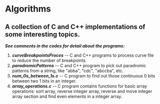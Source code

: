# Algorithms
## A collection of C and C++ implementations of some interesting topics.

***See comments in the codes for detail about the programs:***

1. ***curveBreakpointsProces*** -- C and C++ programs to process curve file to reduce the number of breakpoints.   
2. ***paradromicPatterns***     -- C and C++ program to pick out paradromic patterns from a string, like "abba", "cdc", "abccba", etc.   
3. ***num_0s_between_1s.c***    -- C program to find out those continuous 0 bits between two 1 bits in an integer.   
4. ***array_operations.c***     -- C program contains functions for basic array operations: sort array, reverse integer array, reverse and move integer array section and find even elements in a integer array.   
